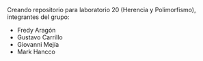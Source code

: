 Creando repositorio para laboratorio 20 (Herencia y Polimorfismo), integrantes del grupo:
- Fredy Aragón
- Gustavo Carrillo
- Giovanni Mejía
- Mark Hancco